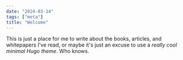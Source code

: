 ```yaml
---
date: "2024-03-14"
tags: ["meta"]
title: "Welcome"
---
```


This is just a place for me to write about the books, articles, and whitepapers I've read, or maybe it's just an excuse to use a *really cool minimal Hugo theme*. Who knows.